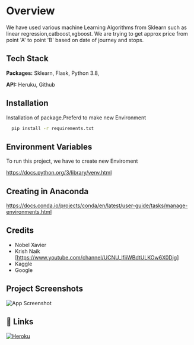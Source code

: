 
# Overview
We have used various machine Learning Algorithms from Sklearn such as linear regression,catboost,xgboost.
We are trying to get approx price from point 'A' to point 'B' based on date of journey and stops.

## Tech Stack

**Packages:** Sklearn, Flask, Python 3.8, 

**API:** Heruku, Github

  
## Installation

Installation of package.Preferd to make new Environment

```bash
  pip install -r requirements.txt
```
    
## Environment Variables

To run this project, we have to create new Enviroment

https://docs.python.org/3/library/venv.html

  ## Creating in Anaconda
  https://docs.conda.io/projects/conda/en/latest/user-guide/tasks/manage-environments.html

  
## Credits

- Nobel Xavier
- Krish Naik [https://www.youtube.com/channel/UCNU_lfiiWBdtULKOw6X0Dig]
- Kaggle
- Google

  
## Project Screenshots

![App Screenshot](https://github.com/AbdurRahmanSh/Restaurant_rating/blob/main/rating.gif)

  
## 🔗 Links
[![Heroku](https://img.shields.io/badge/Heroku-Flight-price-predict-green?style=for-the-badge&logo=ko-fi&logoColor=white)](https://car-price-001.herokuapp.com/)

